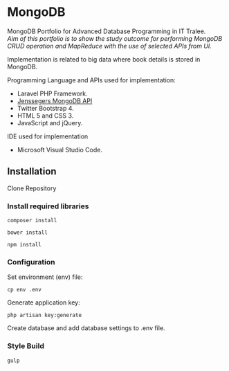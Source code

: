 # MongoDB

MongoDB Portfolio for Advanced Database Programming in IT Tralee.<br>
<i>Aim of this portfolio is to show the study outcome for performing MongoDB CRUD operation and MapReduce with the use of selected APIs from UI.</i>

Implementation is related to big data where book details is stored in MongoDB.

Programming Language and APIs used for implementation:
* Laravel PHP Framework.
* [Jenssegers MongoDB API](https://github.com/jenssegers/laravel-mongodb)
* Twitter Bootstrap 4.
* HTML 5 and CSS 3.
* JavaScript and jQuery.

IDE used for implementation
* Microsoft Visual Studio Code.

## Installation

Clone Repository

### Install required libraries
```
composer install
```
```
bower install
```
```
npm install
```

### Configuration
Set environment (env) file:
```
cp env .env
```
Generate application key:
```
php artisan key:generate
```
Create database and add database settings to .env file.

### Style Build
```
gulp
```